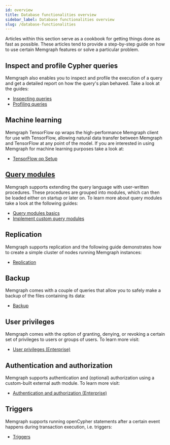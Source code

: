 ```yaml
---
id: overview
title: Database functionalities overview
sidebar_label: Database functionalities overview
slug: /database-functionalities
---
```


Articles within this section serve as a cookbook for getting
things done as fast as possible. These articles tend to provide a step-by-step
guide on how to use certain Memgraph features or solve a particular problem.

## Inspect and profile Cypher queries

Memgraph also enables you to inspect and profile the execution of a query and get a detailed report
on how the query's plan behaved. Take a look at the guides:
* [Inspecting queries](./inspecting-queries.md)
* [Profiling queries](./profiling-queries.md)

## Machine learning

Memgraph TensorFlow op wraps the high-performance Memgraph client for use with TensorFlow,
allowing natural data transfer between Memgraph and TensorFlow at any point of the model.
If you are interested in using Memgraph for machine learning purposes  take a look at:
* [TensorFlow op Setup](./tensorflow-setup.md)

## [Query modules](/reference-guide/query-modules/overview.md)

Memgraph supports extending the query language with user-written procedures.
These procedures are grouped into modules, which can then be loaded either on startup or later on.
To learn more about query modules take a look at the following guides:
* [Query modules basics](/database-functionalities/query-modules/overview.md)
* [Implement custom query modules](/database-functionalities/query-modules/implement-query-modules.md)

## Replication

Memgraph supports replication and the following guide demonstrates how to create a simple cluster of nodes running
Memgraph instances:
* [Replication](./replication.md)

## Backup

Memgraph comes with a couple of queries that allow you to safely make a backup of the files containing its data:
* [Backup](../reference-guide/backup.md)

## User privileges

Memgraph comes with the option of granting, denying, or revoking a certain set of privileges to users or groups of users.
To learn more visit:
* [User privileges (Enterprise)](./manage-user-privileges.md)

## Authentication and authorization

Memgraph supports authentication and (optional) authorization using a custom-built external auth module.
To learn more visit:
* [Authentication and authorization (Enterprise)](./manage-users-using-ldap.md)

## Triggers

Memgraph supports running openCypher statements after a certain event happens
during transaction execution, i.e. triggers:
* [Triggers](./triggers.md)
